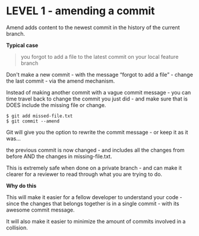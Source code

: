 # LEVEL 1 - amending a commit

Amend adds content to the newest commit in the history of the current branch.

**Typical case**

> you forgot to add a file to the latest commit on your local feature branch


Don't make a new commit - with the message “forgot to add a file” - change the last commit - via the amend mechanism.


Instead of making another commit with a vague commit message - you can time travel back to change the commit you just did - and make sure that is DOES include the missing file or change.


```console
$ git add missed-file.txt
$ git commit --amend 
```

Git will give you the option to rewrite the commit message - or keep it as it was…

the previous commit is now changed - and includes all the changes from before AND the changes in missing-file.txt.

This is extremely safe when done on a private branch - and can make it clearer for a reviewer to read through what you are trying to do.

**Why do this**

This will make it easier for a fellow developer to understand your code - since the changes that belongs together is in a single commit - with its awesome commit message.

It will also make it easier to minimize the amount of commits involved in a collision.
